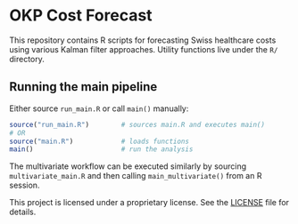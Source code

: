 # OKP Cost Forecast

This repository contains R scripts for forecasting Swiss healthcare costs using various Kalman filter approaches. Utility functions live under the `R/` directory.

## Running the main pipeline

Either source `run_main.R` or call `main()` manually:

```r
source("run_main.R")        # sources main.R and executes main()
# OR
source("main.R")            # loads functions
main()                      # run the analysis
```

The multivariate workflow can be executed similarly by sourcing `multivariate_main.R` and then calling `main_multivariate()` from an R session.

This project is licensed under a proprietary license. See the [LICENSE](LICENSE) file for details.
